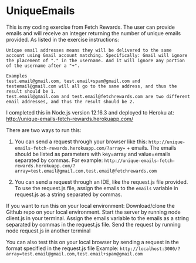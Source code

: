 # UniqueEmails
This is my coding exercise from Fetch Rewards. The user can provide emails and will receive an integer returning the number of unique emails provided. As listed in the exercise instructions: 

```
Unique email addresses means they will be delivered to the same account using Gmail account matching. Specifically: Gmail will ignore the placement of "." in the username. And it will ignore any portion of the username after a "+".

Examples
test.email@gmail.com, test.email+spam@gmail.com and testemail@gmail.com will all go to the same address, and thus the result should be 1.
test.email@gmail.com and test.email@fetchrewards.com are two different email addresses, and thus the result should be 2.
```

I completed this in Node.js version 12.16.3 and deployed to Heroku at: http://unique-emails-fetch-rewards.herokuapp.com/

There are two ways to run this:
1. You can send a request through your browser like this:
```http://unique-emails-fetch-rewards.herokuapp.com/?array=``` + emails.
   The emails should be listed as parameters with key=array and value=emails separated by commas.
   For example:
   ```http://unique-emails-fetch-rewards.herokuapp.com/?array=test.email@gmail.com,test.email@fetchrewards.com```

2. You can send a request through an IDE, like the request.js file provided. 
   To use the request.js file, assign the emails to the ```emails``` variable in request.js as a string separated by commas.


If you want to run this on your local environment:
   Download/clone the Github repo on your local environment.
   Start the server by running node client.js in your terminal.
   Assign the emails variable to the emails as a string separated by commas in the request.js file.
   Send the request by running node request.js in another terminal

   You can also test this on your local browser by sending a request in the format specified in the request.js file
   Example: 
   ```http://localhost:3000/?array=test.email@gmail.com,test.email+spam@gmail.com```
